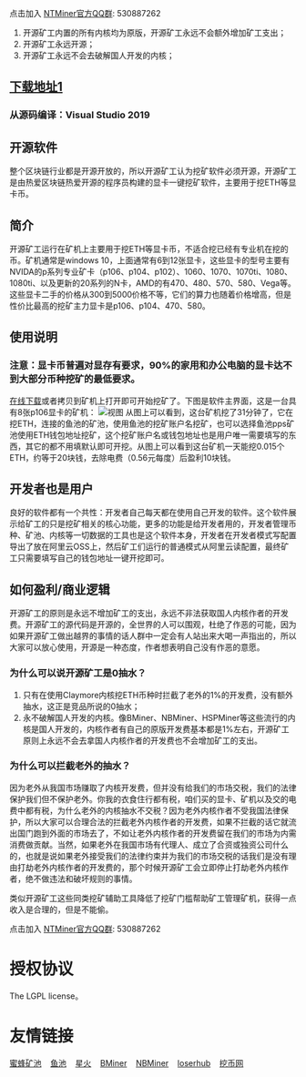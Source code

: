 点击加入 [NTMiner官方QQ群](https://jq.qq.com/?_wv=1027&k=NdqW5ONU): 530887262

1. 开源矿工内置的所有内核均为原版，开源矿工永远不会额外增加矿工支出；
2. 开源矿工永远开源；
3. 开源矿工永远不会去破解国人开发的内核；

## [下载地址1](https://zhuanlan.zhihu.com/p/345948143)
### 从源码编译：Visual Studio 2019

## 开源软件
整个区块链行业都是开源开放的，所以开源矿工认为挖矿软件必须开源，开源矿工是由热爱区块链热爱开源的程序员构建的显卡一键挖矿软件，主要用于挖ETH等显卡币。

## 简介
开源矿工运行在矿机上主要用于挖ETH等显卡币，不适合挖已经有专业机在挖的币。矿机通常是windows 10，上面通常有6到12张显卡，这些显卡的型号主要有NVIDA的p系列专业矿卡（p106、p104、p102）、1060、1070、1070ti、1080、1080ti、以及更新的20系列的N卡，AMD的有470、480、570、580、Vega等。这些显卡二手的价格从300到5000价格不等，它们的算力也随着价格增高，但是性价比最高的挖矿主力显卡是p106、p104、470、580。

## 使用说明
### 注意：显卡币普遍对显存有要求，90%的家用和办公电脑的显卡达不到大部分币种挖矿的最低要求。
[在线下载](https://github.com/ntminer/NtMiner/wikis)或者拷贝到矿机上打开即可开始挖矿了。下图是软件主界面，这是一台具有8张p106显卡的矿机：
![视图](https://minerjson.oss-cn-beijing.aliyuncs.com/website/img/index-pic.png "NTMiner视图")
从图上可以看到，这台矿机挖了31分钟了，它在挖ETH，连接的鱼池的矿池，使用鱼池的挖矿账户名挖矿，也可以选择鱼池pps矿池使用ETH钱包地址挖矿，这个挖矿账户名或钱包地址也是用户唯一需要填写的东西，其它的都不用填默认即可开挖。从图上可以看到这台矿机一天能挖0.015个ETH，约等于20块钱，去除电费（0.56元每度）后盈利10块钱。

## 开发者也是用户
良好的软件都有一个共性：开发者自己每天都在使用自己开发的软件。这个软件展示给矿工的只是挖矿相关的核心功能，更多的功能是给开发者用的，开发者管理币种、矿池、内核等一切数据的工具也是这个软件本身，开发者在开发者模式写配置导出了放在阿里云OSS上，然后矿工们运行的普通模式从阿里云读配置，最终矿工只需要填写自己的钱包地址一键开挖即可。

## 如何盈利/商业逻辑
开源矿工的原则是永远不增加矿工的支出，永远不非法获取国人内核作者的开发费。开源矿工的源代码是开源的，全世界的人可以围观，杜绝了作恶的可能，因为如果开源矿工做出越界的事情的话人群中一定会有人站出来大喝一声指出的，所以大家可以放心使用，开源是一种态度，作者想表明自己没有作恶的意愿。

### 为什么可以说开源矿工是0抽水？
1. 只有在使用Claymore内核挖ETH币种时拦截了老外的1%的开发费，没有额外抽水，这正是竞品所说的0抽水；
2. 永不破解国人开发的内核。像BMiner、NBMiner、HSPMiner等这些流行的内核是国人开发的，内核作者有自己的原版开发费基本都是1%左右，开源矿工原则上永远不会去拿国人内核作者的开发费也不会增加矿工的支出。

### 为什么可以拦截老外的抽水？
因为老外从我国市场赚取了内核开发费，但并没有给我们的市场交税，我们的法律保护我们但不保护老外。你我的衣食住行都有税，咱们买的显卡、矿机以及交的电费中都有税，为什么老外的内核抽水不交税？因为老外内核作者不受我国法律保护，所以大家可以合理合法的拦截老外内核作者的开发费，如果不拦截的话它就流出国门跑到外面的市场去了，不如让老外内核作者的开发费留在我们的市场为内需消费做贡献。当然，如果老外在我国市场有代理人、成立了合资或独资公司什么的，也就是说如果老外接受我们的法律约束并为我们的市场交税的话我们是没有理由打劫老外内核作者的开发费的，那个时候开源矿工会立即停止打劫老外内核作者，绝不做违法和破坏规则的事情。

类似开源矿工这些同类挖矿辅助工具降低了挖矿门槛帮助矿工管理矿机，获得一点收入是合理的，但是不能偷。

点击加入 [NTMiner官方QQ群](https://jq.qq.com/?_wv=1027&k=NdqW5ONU): 530887262

# 授权协议
The LGPL license。

# 友情链接
[蜜蜂矿池](https://www.beepool.org/)&nbsp;&nbsp;&nbsp;&nbsp;[鱼池](https://www.f2pool.com/)&nbsp;&nbsp;&nbsp;&nbsp;[星火](https://www.sparkpool.com/)&nbsp;&nbsp;&nbsp;&nbsp;[BMiner](https://www.bminer.me/)&nbsp;&nbsp;&nbsp;&nbsp;[NBMiner](https://nbminer.com/)&nbsp;&nbsp;&nbsp;&nbsp;[loserhub](https://www.loserhub.cn/)&nbsp;&nbsp;&nbsp;&nbsp;[挖币网](http://www.wabi.com/)